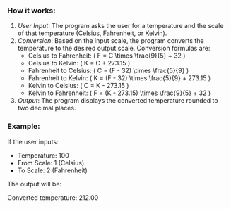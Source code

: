 ### How it works:
1. *User Input*: The program asks the user for a temperature and the scale of that temperature (Celsius, Fahrenheit, or Kelvin).
2. *Conversion*: Based on the input scale, the program converts the temperature to the desired output scale. Conversion formulas are:
   - Celsius to Fahrenheit: \( F = C \times \frac{9}{5} + 32 \)
   - Celsius to Kelvin: \( K = C + 273.15 \)
   - Fahrenheit to Celsius: \( C = (F - 32) \times \frac{5}{9} \)
   - Fahrenheit to Kelvin: \( K = (F - 32) \times \frac{5}{9} + 273.15 \)
   - Kelvin to Celsius: \( C = K - 273.15 \)
   - Kelvin to Fahrenheit: \( F = (K - 273.15) \times \frac{9}{5} + 32 \)
3. *Output*: The program displays the converted temperature rounded to two decimal places.

### Example:
If the user inputs:
- Temperature: 100
- From Scale: 1 (Celsius)
- To Scale: 2 (Fahrenheit)

The output will be:

Converted temperature: 212.00
